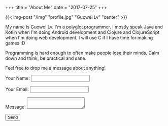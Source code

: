 +++
title = "About Me"
date = "2017-07-25"
+++

{{< img-post "/img" "profile.jpg" "Guowei Lv" "center" >}}

My name is Guowei Lv. I'm a polyglot programmer. I mostly speak Java and Kotlin when I'm doing Android development and Clojure and ClojureScript when I'm doing web development. I will use C if I have time for making games :D

Programming is hard enough to often make people lose their minds. Calm down and think, be practical and sane.

Feel free to drop me a message about anything!

<form name="contact" method="POST" netlify>
  <p>
    <label>Your Name: <input type="text" name="name" /></label>
  </p>
  <p>
    <label>Your Email: <input type="email" name="email" /></label>
  </p>
  <p>
    <label>Message: <textarea name="message"></textarea></label>
  </p>
  <p>
    <button type="submit">Send</button>
  </p>
</form>
